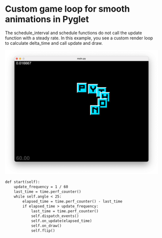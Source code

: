 # Custom game loop for smooth animations in Pyglet

The schedule_interval and schedule functions do not call the update function with a steady rate. In this example, you see a custom render loop to calculate delta_time and call update and draw.

![preview](https://github.com/pythonforeveryonetraining/pyglet-custom-loop/blob/main/preview.png)

```
def start(self):
    update_frequency = 1 / 60
    last_time = time.perf_counter()
    while self.angle < 25:
        elapsed_time = time.perf_counter() - last_time
        if elapsed_time > update_frequency:
            last_time = time.perf_counter()
            self.dispatch_events()
            self.on_update(elapsed_time)
            self.on_draw()
            self.flip()
```
